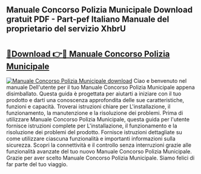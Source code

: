 ## Manuale Concorso Polizia Municipale Download gratuit PDF - Part-pef Italiano Manuale del proprietario del servizio XhbrU

# <h2><a href="http://dfe1tkj.blite.top/?on=Manuale+Concorso+Polizia+Municipale">🔗Download 👉🔴 Manuale Concorso Polizia Municipale</a></h2>

[![Manuale Concorso Polizia Municipale download](https://i.imgur.com/lujVjoI.png)](http://dfe1tkj.blite.top/?on=Manuale+Concorso+Polizia+Municipale)
Ciao e benvenuto nel manuale Dell'utente per il tuo Manuale Concorso Polizia Municipale appena disimballato. Questa guida è progettata per aiutarti a iniziare con il tuo prodotto e darti una conoscenza approfondita delle sue caratteristiche, funzioni e capacità. Troverai istruzioni chiare per L'installazione, il funzionamento, la manutenzione e la risoluzione dei problemi. Prima di utilizzare Manuale Concorso Polizia Municipale, questa guida per l'utente fornisce istruzioni complete per L'installazione, il funzionamento e la risoluzione dei problemi del prodotto. Fornisce istruzioni dettagliate su come utilizzare ciascuna funzionalità e importanti informazioni sulla sicurezza. Scopri la connettività e il controllo senza interruzioni grazie alle funzionalità avanzate del tuo nuovo Manuale Concorso Polizia Municipale. Grazie per aver scelto Manuale Concorso Polizia Municipale. Siamo felici di far parte del tuo viaggio.
